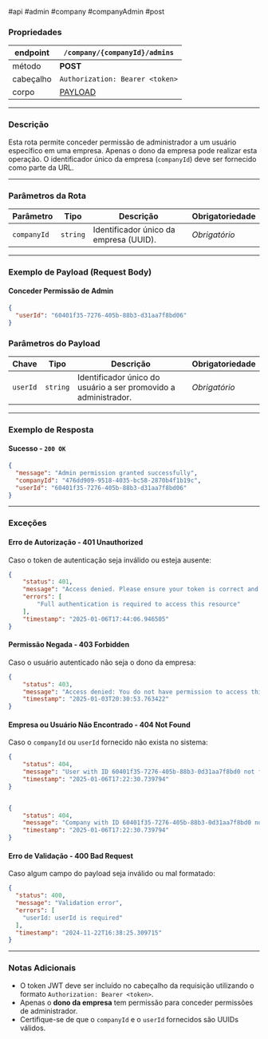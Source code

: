 #api #admin #company #companyAdmin #post

### Propriedades

| endpoint  | `/company/{companyId}/admins`                                                                |
| --------- | -------------------------------------------------------------------------------------------- |
| método    | **POST**                                                                                     |
| cabeçalho | `Authorization: Bearer <token>`                                                              |
| corpo     | [PAYLOAD](#Exemplo%20de%20Payload%20(Request%20Body)#Conceder%20Permiss%C3%A3o%20de%20Admin) |

---

### Descrição

Esta rota permite conceder permissão de administrador a um usuário específico em uma empresa. Apenas o dono da empresa pode realizar esta operação. O identificador único da empresa (`companyId`) deve ser fornecido como parte da URL.

---

### Parâmetros da Rota

|**Parâmetro**|**Tipo**|**Descrição**|**Obrigatoriedade**|
|---|---|---|---|
|`companyId`|`string`|Identificador único da empresa (UUID).|_Obrigatório_|

---

### Exemplo de Payload (Request Body)

#### Conceder Permissão de Admin
```json
{
  "userId": "60401f35-7276-405b-88b3-d31aa7f8bd06"
}
```

### Parâmetros do Payload

|**Chave**|**Tipo**|**Descrição**|**Obrigatoriedade**|
|---|---|---|---|
|`userId`|`string`|Identificador único do usuário a ser promovido a administrador.|_Obrigatório_|

---

### Exemplo de Resposta

#### Sucesso - `200 OK`
```json
{
  "message": "Admin permission granted successfully",
  "companyId": "476dd909-9518-4035-bc58-2870b4f1b19c",
  "userId": "60401f35-7276-405b-88b3-d31aa7f8bd06"
}
```

---
### Exceções

#### Erro de Autorização - **401 Unauthorized**
Caso o token de autenticação seja inválido ou esteja ausente:
```json
{
	"status": 401,
	"message": "Access denied. Please ensure your token is correct and active.",
	"errors": [
		"Full authentication is required to access this resource"
	],
	"timestamp": "2025-01-06T17:44:06.946505"
}
```

#### Permissão Negada - **403 Forbidden**
Caso o usuário autenticado não seja o dono da empresa:
```json
{
	"status": 403,
	"message": "Access denied: You do not have permission to access this resource.",
	"timestamp": "2025-01-03T20:30:53.763422"
}
```

#### Empresa ou Usuário Não Encontrado - **404 Not Found**
Caso o `companyId` ou `userId` fornecido não exista no sistema:
```json
{
	"status": 404,
	"message": "User with ID 60401f35-7276-405b-88b3-0d31aa7f8bd0 not found",
	"timestamp": "2025-01-06T17:22:30.739794"
}


{
	"status": 404,
	"message": "Company with ID 60401f35-7276-405b-88b3-0d31aa7f8bd0 not found",
	"timestamp": "2025-01-06T17:22:30.739794"
}

```

#### Erro de Validação - **400 Bad Request**
Caso algum campo do payload seja inválido ou mal formatado:
```json
{
  "status": 400,
  "message": "Validation error",
  "errors": [
    "userId: userId is required"
  ],
  "timestamp": "2024-11-22T16:38:25.309715"
}
```

---
### Notas Adicionais
- O token JWT deve ser incluído no cabeçalho da requisição utilizando o formato `Authorization: Bearer <token>`.
- Apenas o **dono da empresa** tem permissão para conceder permissões de administrador.
- Certifique-se de que o `companyId` e o `userId` fornecidos são UUIDs válidos.